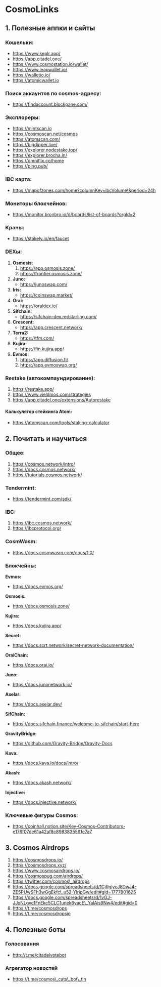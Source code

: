 # CosmoLinks



## 1. Полезные аппки и сайты

### Кошельки:

* https://www.keplr.app/
* https://app.citadel.one/
* https://www.cosmostation.io/wallet/
* https://www.leapwallet.io/
* https://walletio.io/
* https://atomicwallet.io

### Поиск аккаунтов по cosmos-адресу:

* https://findaccount.blockpane.com/

### Эксплореры:

* https://mintscan.io
* https://cosmoscan.net/cosmos
* https://atomscan.com/
* https://bigdipper.live/
* https://explorer.nodestake.top/
* https://explorer.brocha.in/
* https://omniflix.co/home
* https://ping.pub/

### IBC карта:

* https://mapofzones.com/home?columnKey=ibcVolume\&period=24h

### Мониторы блокчейнов:

* https://monitor.bronbro.io/d/boards/list-of-boards?orgId=2

### Краны:

* https://stakely.io/en/faucet

### DEXы:

1. **Osmosis:**
   1. https://app.osmosis.zone/
   2. https://frontier.osmosis.zone/
2. **Juno:**
   * https://junoswap.com/
3. **Iris:**
   * https://coinswap.market/
4. **Orai:**
   * https://oraidex.io/
5. **Sifchain:**
   * https://sifchain-dex.redstarling.com/
6. **Crescent:**
   * https://app.crescent.network/
7. **Terra2:**
   * https://tfm.com/
8. **Kujira:**
   * https://fin.kujira.app/
9. **Evmos:**
   1. https://app.diffusion.fi/
   2. https://app.evmoswap.org/

### Restake (автокомпаундирование):

1. https://restake.app/
2. https://www.yieldmos.com/strategies
3. https://app.citadel.one/extensions/Autorestake

#### Калькулятор стейкинга Atom:

* https://atomscan.com/tools/staking-calculator

## 2. Почитать и научиться

### Общее:

1. https://cosmos.network/intro/
2. https://docs.cosmos.network/
3. https://tutorials.cosmos.network/

### Tendermint:

* https://tendermint.com/sdk/

### IBC:

1. https://ibc.cosmos.network/
2. https://ibcprotocol.org/

### CosmWasm:

* https://docs.cosmwasm.com/docs/1.0/

### Блокчейны:

**Evmos:**

* https://docs.evmos.org/

**Osmosis:**

* https://docs.osmosis.zone/

**Kujira:**

* https://docs.kujira.app/

**Secret:**

* https://docs.scrt.network/secret-network-documentation/

**OraiChain:**

* https://docs.orai.io/

**Juno:**

* https://docs.junonetwork.io/

**Axelar:**

* https://docs.axelar.dev/

**SifChain:**

* https://docs.sifchain.finance/welcome-to-sifchain/start-here

**GravityBridge:**

* https://github.com/Gravity-Bridge/Gravity-Docs

**Kava:**

* https://docs.kava.io/docs/intro/

**Akash:**

* https://docs.akash.network/

**Injective:**

* https://docs.injective.network/

### Ключевые фигуры Cosmos:

* https://coinhall.notion.site/Key-Cosmos-Contributors-e176f07de61a42af8c8983835561e7a7

## 3. Cosmos Airdrops

1. https://cosmosdrops.io/
2. https://cosmosdrops.xyz/
3. https://www.cosmosairdrops.io/
4. https://cosmospug.com/airdrops/
5. https://twitter.com/cosmos\_airdrops
6. https://docs.google.com/spreadsheets/d/1CjRglycJ8DwJ4-ZE5PUwSFh3wGgEkfc\_u52-YlripGw/edit#gid=1777801625
7. https://docs.google.com/spreadsheets/d/1vGJ-JJxNLgvc1FnEkc5CLC1unek6yacE\_YalAis9Nw4/edit#gid=0
8. https://t.me/cosmosdrops
9. https://t.me/cosmosdropsio

## 4. Полезные боты

### Голосования

* http://t.me/citadelvotebot

### Агрегатор новостей

* https://t.me/cosmos\_cats\_bot\_tln
